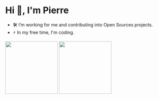 <h1 align="left">Hi 👋, I'm Pierre</h1>

- 🛠️ I’m working for me and contributing into Open Sources projects.
- :zap: In my free time, I'm coding.


<img height="165em" src="https://github-readme-stats.vercel.app/api?username=Piarre&theme=tokyonight&show_icons=true&hide_border=true&count_private=true&include_all_commits=true" /> <img height="165em" src="https://github-readme-stats.vercel.app/api/top-langs/?username=Piarre&langs_count=8&theme=tokyonight&hide_border=true&layout=compact" />
